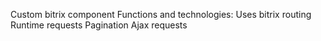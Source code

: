 Custom bitrix component
Functions and technologies:
Uses bitrix routing
Runtime requests
Pagination
Ajax requests
